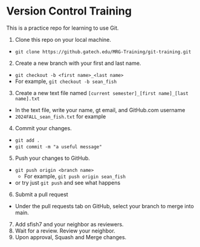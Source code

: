 # Version Control Training

This is a practice repo for learning to use Git.

1. Clone this repo on your local machine.
- `git clone https://github.gatech.edu/MRG-Training/git-training.git`
2. Create a new branch with your first and last name.
- `git checkout -b <first name>_<last name>`
- For example, `git checkout -b sean_fish`
3. Create a new text file named `[current semester]_[first name]_[last name].txt`
- In the text file, write your name, gt email, and GitHub.com username
- `2024FALL_sean_fish.txt` for example
4. Commit your changes.
- `git add .`
- `git commit -m "a useful message"`
5. Push your changes to GitHub.
- `git push origin <branch name>`
  - For example, `git push origin sean_fish`
- or try just `git push` and see what happens
6. Submit a pull request
- Under the pull requests tab on GitHub, select your branch to merge into main.
7. Add sfish7 and your neighbor as reviewers.
8. Wait for a review. Review your neighbor.
9. Upon approval, Squash and Merge changes.
